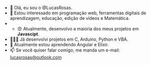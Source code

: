 - 👋 Olá, eu sou o @LucasRosas.
- 👀 Estou interessado em programação web, ferramentas digitais de aprendizagem, educação, edição de vídeos e Matemática.
- - 😍 Atualmente, desenvolvo a maioria dos meus projetos em **Javascipt**. 
- 👨🏾‍💻 Já desenvolvi projetos em C, Arduino, Python e VBA.
- 🌱 Atualmente estou aprendendo Angular e Elixir.
- 📫 Se você quiser falar comigo, me manda um e-mail: lucasrosas@outlook.com
